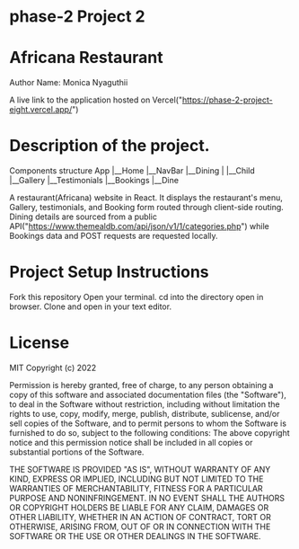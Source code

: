 # phase-2 Project 2
# Africana Restaurant
 Author Name: Monica Nyaguthii

A live link to the application hosted on Vercel("https://phase-2-project-eight.vercel.app/")

# Description of the project.

Components structure
App
|__Home
|__NavBar
|__Dining
|     |__Child
|__Gallery
|__Testimonials
|__Bookings
    |__Dine


A restaurant(Africana) website in React. It displays the restaurant's menu, Gallery, testimonials, and Booking form routed through client-side routing. Dining details are sourced from a public API("https://www.themealdb.com/api/json/v1/1/categories.php") while Bookings data and POST requests are requested locally.


# Project Setup Instructions
Fork this repository Open your terminal. cd into the directory open in browser. Clone and open in your text editor.

# License
MIT Copyright (c) 2022

Permission is hereby granted, free of charge, to any person obtaining a copy of this software and associated documentation files (the "Software"), to deal in the Software without restriction, including without limitation the rights to use, copy, modify, merge, publish, distribute, sublicense, and/or sell copies of the Software, and to permit persons to whom the Software is furnished to do so, subject to the following conditions: The above copyright notice and this permission notice shall be included in all copies or substantial portions of the Software.

THE SOFTWARE IS PROVIDED "AS IS", WITHOUT WARRANTY OF ANY KIND, EXPRESS OR IMPLIED, INCLUDING BUT NOT LIMITED TO THE WARRANTIES OF MERCHANTABILITY, FITNESS FOR A PARTICULAR PURPOSE AND NONINFRINGEMENT. IN NO EVENT SHALL THE AUTHORS OR COPYRIGHT HOLDERS BE LIABLE FOR ANY CLAIM, DAMAGES OR OTHER LIABILITY, WHETHER IN AN ACTION OF CONTRACT, TORT OR OTHERWISE, ARISING FROM, OUT OF OR IN CONNECTION WITH THE SOFTWARE OR THE USE OR OTHER DEALINGS IN THE SOFTWARE.
